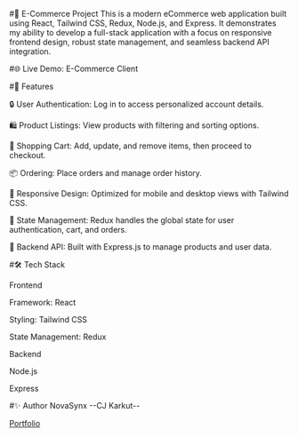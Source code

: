 #🛒 E-Commerce Project
This is a modern eCommerce web application built using React, Tailwind CSS, Redux, Node.js, and Express. It demonstrates my ability to develop a full-stack application with a focus on responsive frontend design, robust state management, and seamless backend API integration.

#🌐 Live Demo: E-Commerce Client

#🚀 Features

🔒 User Authentication: Log in to access personalized account details.

🛍️ Product Listings: View products with filtering and sorting options.

🛒 Shopping Cart: Add, update, and remove items, then proceed to checkout.

📦 Ordering: Place orders and manage order history.

📱 Responsive Design: Optimized for mobile and desktop views with Tailwind CSS.

🌟 State Management: Redux handles the global state for user authentication, cart, and orders.

🔗 Backend API: Built with Express.js to manage products and user data.

#🛠️ Tech Stack

Frontend

Framework: React

Styling: Tailwind CSS

State Management: Redux

Backend

Node.js

Express

#✨ Author
NovaSynx --CJ Karkut--

[Portfolio](https://portfolio-18062.web.app/)
